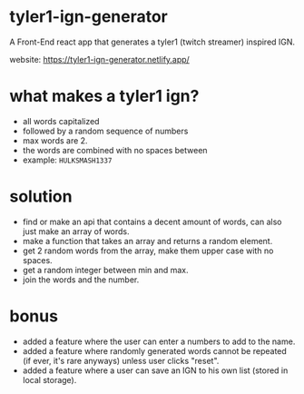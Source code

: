 # tyler1-ign-generator

A Front-End react app that generates a tyler1 (twitch streamer) inspired IGN.

website: https://tyler1-ign-generator.netlify.app/

# what makes a tyler1 ign?

- all words capitalized
- followed by a random sequence of numbers
- max words are 2.
- the words are combined with no spaces between
- example: `HULKSMASH1337`

# solution

- find or make an api that contains a decent amount of words, can also just make an array of words.
- make a function that takes an array and returns a random element.
- get 2 random words from the array, make them upper case with no spaces.
- get a random integer between min and max.
- join the words and the number.

# bonus

- added a feature where the user can enter a numbers to add to the name.
- added a feature where randomly generated words cannot be repeated (if ever, it's rare anyways) unless user clicks "reset".
- added a feature where a user can save an IGN to his own list (stored in local storage).
